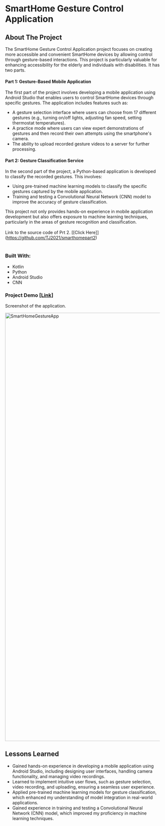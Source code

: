 # SmartHome Gesture Control Application
## About The Project
The SmartHome Gesture Control Application project focuses on creating more accessible and convenient SmartHome devices by allowing control through gesture-based interactions. This project is particularly valuable for enhancing accessibility for the elderly and individuals with disabilities. It has two parts.<br>
#### Part 1: Gesture-Based Mobile Application <br>

The first part of the project involves developing a mobile application using Android Studio that enables users to control SmartHome devices through specific gestures. The application includes features such as:
- A gesture selection interface where users can choose from 17 different gestures (e.g., turning on/off lights, adjusting fan speed, setting thermostat temperatures).
- A practice mode where users can view expert demonstrations of gestures and then record their own attempts using the smartphone's camera.
- The ability to upload recorded gesture videos to a server for further processing.

#### Part 2: Gesture Classification Service<br>

In the second part of the project, a Python-based application is developed to classify the recorded gestures. This involves:
- Using pre-trained machine learning models to classify the specific gestures captured by the mobile application.
- Training and testing a Convolutional Neural Network (CNN) model to improve the accuracy of gesture classification.

This project not only provides hands-on experience in mobile application development but also offers exposure to machine learning techniques, particularly in the areas of gesture recognition and classification.<br><br>
Link to the source code of Prt 2. [[Click Here]] (https://github.com/TJ2021/smarthomepart2)<br><br>


### Built With:
- Kotlin
- Python
- Android Studio
- CNN

### Project Demo [[Link]](https://photos.google.com/share/AF1QipOUuFWghOBT0P-lSrU0wFz2Wu2CiTVqapMi6fYSySq2Egw2cq1Z0J7UPSEFQ6KZUw?key=OVRjT0pjUEYwR0lLRFZzdjRRQ0xaamVyT2JaWlRB) <br>
Screenshot of the application.<br>

<img width="1388" alt="SmartHomeGestureApp" src="https://github.com/user-attachments/assets/2492509c-fa5b-4bee-8509-fa3f640cabe5">


## Lessons Learned
- Gained hands-on experience in developing a mobile application using Android Studio, including designing user interfaces, handling camera functionality, and managing video recordings.
- Learned to implement intuitive user flows, such as gesture selection, video recording, and uploading, ensuring a seamless user experience.
- Applied pre-trained machine learning models for gesture classification, which enhanced my understanding of model integration in real-world applications.
- Gained experience in training and testing a Convolutional Neural Network (CNN) model, which improved my proficiency in machine learning techniques.

